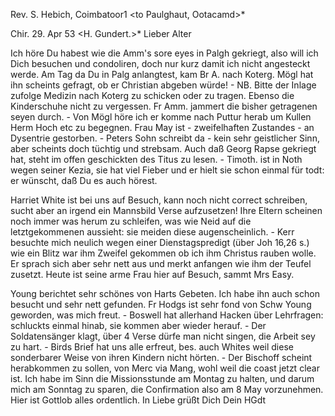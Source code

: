 Rev. S. Hebich, Coimbatoor1 <to Paulghaut, Ootacamd>*

 Chir. 29. Apr 53
 <H. Gundert.>*
Lieber Alter

Ich höre Du habest wie die Amm's sore eyes in Palgh gekriegt, also will ich Dich besuchen und condoliren, doch nur kurz damit ich nicht angesteckt werde. Am Tag da Du in Palg anlangtest, kam Br A. nach Koterg. Mögl hat ihn scheints gefragt, ob er Christian abgeben würde! - NB. Bitte der Inlage zufolge Medizin nach Koterg zu schicken oder zu tragen. Ebenso die Kinderschuhe nicht zu vergessen. Fr Amm. jammert die bisher getragenen seyen durch. - Von Mögl höre ich er komme nach Puttur herab um Kullen Herm Hoch etc zu begegnen. Frau May ist - zweifelhaften Zustandes - an Dysentrie gestorben. - Peters Sohn schreibt da - kein sehr geistlicher Sinn, aber scheints doch tüchtig und strebsam. Auch daß Georg Rapse gekriegt hat, steht im offen geschickten des Titus zu lesen. - Timoth. ist in Noth wegen seiner Kezia, sie hat viel Fieber und er hielt sie schon einmal für todt: er wünscht, daß Du es auch hörest.

Harriet White ist bei uns auf Besuch, kann noch nicht correct schreiben, sucht aber an irgend ein Mannsbild Verse aufzusetzen! Ihre Eltern scheinen noch immer was herum zu schleifen, was wie Neid auf die letztgekommenen aussieht: sie meiden diese augenscheinlich. - Kerr besuchte mich neulich wegen einer Dienstagspredigt (über Joh 16,26 s.) wie ein Blitz war ihm Zweifel gekommen ob ich ihm Christus rauben wolle. Er sprach sich aber sehr nett aus und merkt anfangen wie ihm der Teufel zusetzt. Heute ist seine arme Frau hier auf Besuch, sammt Mrs Easy.

Young berichtet sehr schönes von Harts Gebeten. Ich habe ihn auch schon besucht und sehr nett gefunden. Fr Hodgs ist sehr fond von Schw Young geworden, was mich freut. - Boswell hat allerhand Hacken über Lehrfragen: schluckts einmal hinab, sie kommen aber wieder herauf. - Der Soldatensänger klagt, über 4 Verse dürfe man nicht singen, die Arbeit sey zu hart. - Birds Brief hat uns alle erfreut, bes. auch Whites weil diese sonderbarer Weise von ihren Kindern nicht hörten. - Der Bischoff scheint herabkommen zu sollen, von Merc via Mang, wohl weil die coast jetzt clear ist. 
Ich habe im Sinn die Missionsstunde am Montag zu halten, und darum mich am Sonntag zu sparen, die Confirmation also am 8 May vorzunehmen. Hier ist Gottlob alles ordentlich.
 In Liebe grüßt Dich
 Dein HGdt

